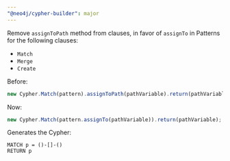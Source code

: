 ```yaml
---
"@neo4j/cypher-builder": major
---
```


Remove `assignToPath` method from clauses, in favor of `assignTo` in Patterns for the following clauses:

-   `Match`
-   `Merge`
-   `Create`

Before:

```js
new Cypher.Match(pattern).assignToPath(pathVariable).return(pathVariable);
```

Now:

```js
new Cypher.Match(pattern.assignTo(pathVariable)).return(pathVariable);
```

Generates the Cypher:

```cypher
MATCH p = ()-[]-()
RETURN p
```
